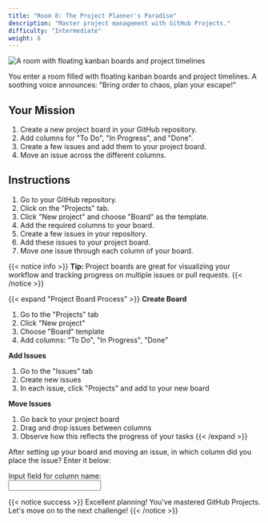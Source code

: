 ```yaml
---
title: "Room 8: The Project Planner's Paradise"
description: "Master project management with GitHub Projects."
difficulty: "Intermediate"
weight: 8
---
```


<img src="../images/room8_projects.jpg" alt="A room with floating kanban boards and project timelines" />

You enter a room filled with floating kanban boards and project timelines. A soothing voice announces: "Bring order to chaos, plan your escape!"

## Your Mission

1. Create a new project board in your GitHub repository.
2. Add columns for "To Do", "In Progress", and "Done".
3. Create a few issues and add them to your project board.
4. Move an issue across the different columns.

## Instructions

1. Go to your GitHub repository.
2. Click on the "Projects" tab.
3. Click "New project" and choose "Board" as the template.
4. Add the required columns to your board.
5. Create a few issues in your repository.
6. Add these issues to your project board.
7. Move one issue through each column of your board.

{{< notice info >}}
**Tip:** Project boards are great for visualizing your workflow and tracking progress on multiple issues or pull requests.
{{< /notice >}}

{{< expand "Project Board Process" >}}
**Create Board**
1. Go to the "Projects" tab
2. Click "New project"
3. Choose "Board" template
4. Add columns: "To Do", "In Progress", "Done"

**Add Issues**
1. Go to the "Issues" tab
2. Create new issues
3. In each issue, click "Projects" and add to your new board

**Move Issues**
1. Go back to your project board
2. Drag and drop issues between columns
3. Observe how this reflects the progress of your tasks
{{< /expand >}}

After setting up your board and moving an issue, in which column did you place the issue? Enter it below:

<label for="finput">Input field for column name:</label><br>
<input type="text" id="finput" name="finput"><br>

{{< notice success >}}
Excellent planning! You've mastered GitHub Projects. Let's move on to the next challenge!
{{< /notice >}}